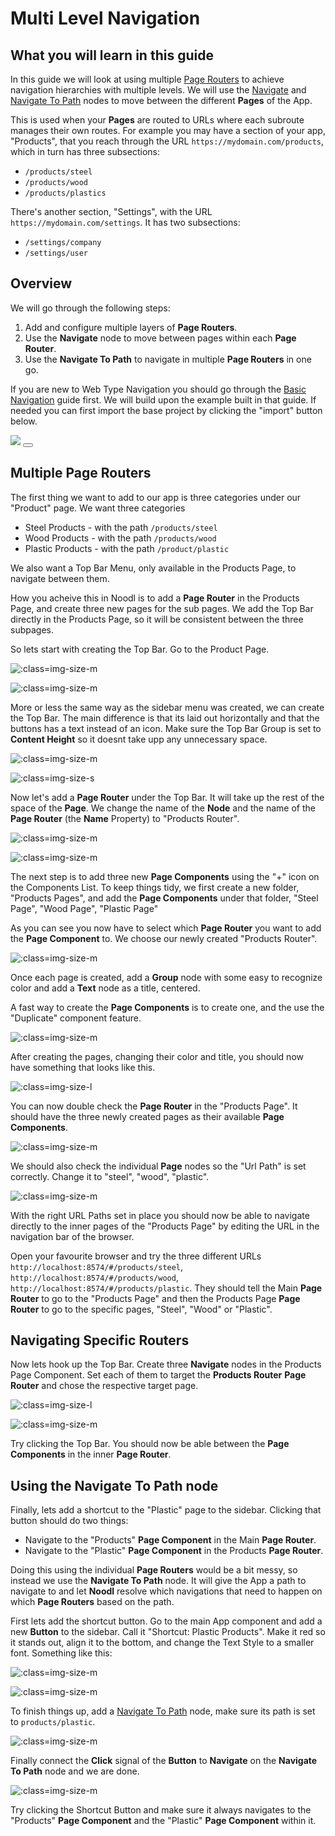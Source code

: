 # Multi Level Navigation

## What you will learn in this guide
In this guide we will look at using multiple [Page Routers](/nodes/navigation/page-router/) to achieve navigation hierarchies with multiple levels. We will use the [Navigate](/nodes/navigation/navigate/) and [Navigate To Path](/nodes/navigation/navigate-to-path/) nodes to move between the different **Pages** of the App.

This is used when your **Pages** are routed to URLs where each subroute manages their own routes. For example you may have a section of your app, "Products", that you reach through the URL `https://mydomain.com/products`, which in turn has three subsections:
* `/products/steel`
* `/products/wood`
* `/products/plastics`

There's another section, "Settings", with the URL `https://mydomain.com/settings`. It has two subsections:
* `/settings/company`
* `/settings/user`

## Overview
We will go through the following steps:

1. Add and configure multiple layers of **Page Routers**.
2. Use the **Navigate** node to move between pages within each **Page Router**.
3. Use the **Navigate To Path** to navigate in multiple **Page Routers** in one go.

If you are new to Web Type Navigation you should go through the [Basic Navigation](/guides/navigation/web-navigation/basic-navigation/) guide first.
We will build upon the example built in that guide. If needed you can first import the base project by clicking the "import" button below.

<div class="ndl-images">
    <img src="/2.4/guides/navigation/web-navigation/basic-navigation/final.gif" class="ndl-image large"></img> 
<button class="ndl-import-button" onClick='importIntoNoodl("/2.4/guides/navigation/web-navigation/multi-level-navigation/basic-navigation.zip",{name:"Multi Level Navigation",thumb:"/2.4/guides/navigation/web-navigation/basic-navigation/ui-2.png"})'></button>
</div>

## Multiple Page Routers

The first thing we want to add to our app is three categories under our "Product" page. We want three categories

* Steel Products - with the path `/products/steel`
* Wood Products - with the path `/products/wood`
* Plastic Products - with the path `/product/plastic`

We also want a Top Bar Menu, only available in the Products Page, to navigate between them.

How you acheive this in Noodl is to add a **Page Router** in the Products Page, and create three new pages for the sub pages. We add the Top Bar directly in the Products Page, so it will be consistent between the three subpages.

So lets start with creating the Top Bar. Go to the Product Page.

![](./component-list-1.png ':class=img-size-m')

![](./products-page-1.png ':class=img-size-m')

More or less the same way as the sidebar menu was created, we can create the Top Bar. The main difference is that its laid out horizontally and that the buttons has a text instead of an icon. Make sure the Top Bar Group is set to **Content Height** so it doesnt take upp any unnecessary space.

![](./products-page-2.png ':class=img-size-m')

![](./top-bar-panel.png ':class=img-size-s')

Now let's add a **Page Router** under the Top Bar. It will take up the rest of the space of the **Page**. We change the name of the **Node** and the name of the **Page Router** (the **Name** Property) to "Products Router".

![](./page-router-1.png ':class=img-size-m')

![](./products-page-3.png ':class=img-size-m')

The next step is to add three new **Page Components** using the "+" icon on the Components List. To keep things tidy, we first create a new folder, "Products Pages", and add the **Page Components** under that folder, "Steel Page", "Wood Page", "Plastic Page"

As you can see you now have to select which **Page Router** you want to add the **Page Component** to. We choose our newly created  "Products Router".

![](./add-page.png ':class=img-size-m')

Once each page is created, add a **Group** node with some easy to recognize color and add a **Text** node as a title, centered.

A fast way to create the **Page Components** is to create one, and the use the "Duplicate" component feature.

![](./duplicate-page.png ':class=img-size-m')

After creating the pages, changing their color and title, you should now have something that looks like this.

![](./pages-1.png ':class=img-size-l')

You can now double check the **Page Router** in the "Products Page". It should have the three newly created pages as their available **Page Components**.

![](./page-router-2.png ':class=img-size-m')

We should also check the individual **Page** nodes so the "Url Path" is set correctly. Change it to "steel", "wood", "plastic".

![](./page-path-1.png ':class=img-size-m')

With the right URL Paths set in place you should now be able to navigate directly to the inner pages of the "Products Page" by editing the URL in the navigation bar of the browser.

Open your favourite browser and try the three different URLs `http://localhost:8574/#/products/steel`, `http://localhost:8574/#/products/wood`, `http://localhost:8574/#/products/plastic`. They should tell the Main **Page Router** to go to the "Products Page" and then the Products Page **Page Router** to go to the specific pages, "Steel", "Wood" or "Plastic".

## Navigating Specific Routers

Now lets hook up the Top Bar. Create three **Navigate** nodes in the Products Page Component. Set each of them to target the **Products Router** **Page Router** and chose the respective target page.

![](./topbar-navigate.png ':class=img-size-l')

![](./products-router-navigate.png ':class=img-size-m')

Try clicking the Top Bar. You should now be able between the **Page Components** in the inner **Page Router**.

## Using the Navigate To Path node
Finally, lets add a shortcut to the "Plastic" page to the sidebar. Clicking that button should do two things:
* Navigate to the "Products" **Page Component** in the Main **Page Router**.
* Navigate to the "Plastic" **Page Component** in the Products **Page Router**.

Doing this using the individual **Page Routers** would be a bit messy, so instead we use the **Navigate To Path** node. It will give the App a path to navigate to and let **Noodl** resolve which navigations that need to happen on which **Page Routers** based on the path.

First lets add the shortcut button. Go to the main App component and add a new **Button** to the sidebar. Call it "Shortcut: Plastic Products". Make it red so it stands out, align it to the bottom, and change the Text Style to a smaller font. Something like this:

![](./shortcut-1.png ':class=img-size-m')

![](./main-app-1.png ':class=img-size-m')

To finish things up, add a [Navigate To Path](/nodes/navigation/navigate-to-path/) node, make sure its path is set to `products/plastic`.

![](./navigate-to-path.png ':class=img-size-m')

Finally connect the **Click** signal of the **Button** to **Navigate** on the **Navigate To Path** node and we are done.

![](./main-app-2.png ':class=img-size-m')

Try clicking the Shortcut Button and make sure it always navigates to the "Products" **Page Component** and the "Plastic" **Page Component** within it.
